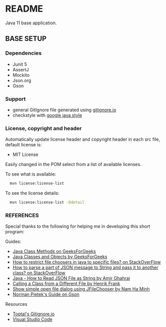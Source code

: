 # README

Java 11 base application.

## BASE SETUP

### Dependencies

* Junit 5
* AssertJ
* Mockito
* Json.org
* Gson

### Support

* general GitIgnore file generated using [gitignore.io](https://www.gitignore.io)
* checkstyle with [google java style](https://checkstyle.sourceforge.io/google_style.html)

### License, copyright and header

Automatically update license header and copyright header in each src file, default license is:

* MIT License

Easily changed in the POM select from a list of available licenses.

To see what is available:

```bash
  mvn license:license-list
```

To see the license details:

```bash
  mvn license:license-list -Ddetail
```

### REFERENCES

Special thanks to the following for helping me in developing this short program:

Guides:

* [Java Class Methods on GeeksForGeeks](https://www.w3schools.com/java/java_class_methods.asp)
* [Java Classes and Objects by GeeksForGeeks](https://www.w3schools.com/java/java_classes.asp)
* [How to restrict file choosers in java to specific files? on StackOverFlow](https://stackoverflow.com/questions/18575655/how-to-restrict-file-choosers-in-java-to-specific-files)
* [How to parse a part of JSON message to String and pass it to another class? on StackOverFlow](https://stackoverflow.com/questions/67058008/how-to-parse-a-part-of-json-message-to-string-and-pass-it-to-another-class)
* [Java - How to Read JSON File as String by Amir Ghahrai](https://devqa.io/java-read-json-file-as-string/)
* [Calling a Class from a Different File by Henrik Frank](http://www.henrikfrank.dk/abaptips/javaforsap/javabasics/calling_class_i_another_file.htm)
* [Show simple open file dialog using JFileChooser by Nam Ha Minh](https://mail.codejava.net/java-se/swing/show-simple-open-file-dialog-using-jfilechooser)
* [Norman Pietek's Guide on Gson](https://futurestud.io/tutorials/gson-mapping-of-arrays-and-lists-of-objects)

Resources

* [Toptal's Gitignore.io](https://www.toptal.com/developers/gitignore)
* [Visual Studio Code](https://code.visualstudio.com/)
